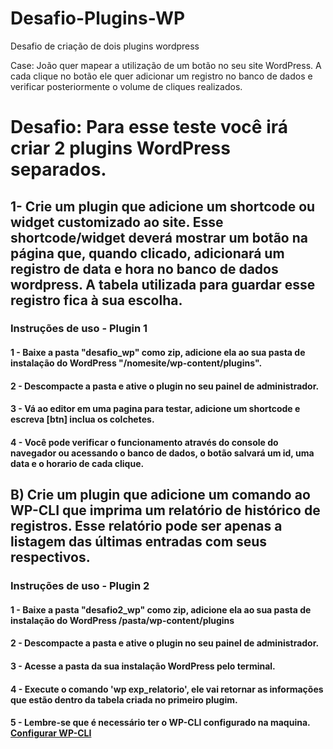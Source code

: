 # Desafio-Plugins-WP
Desafio de criação de dois plugins wordpress

Case: João quer mapear a utilização de um botão no seu site WordPress. A cada clique no botão ele quer adicionar um registro no banco de dados e verificar posteriormente o volume de cliques realizados.

# Desafio: Para esse teste você irá criar 2 plugins WordPress separados.

## 1- Crie um plugin que adicione um shortcode ou widget customizado ao site. Esse shortcode/widget deverá mostrar um botão na página que, quando clicado, adicionará um registro de data e hora no banco de dados wordpress. A tabela utilizada para guardar esse registro fica à sua escolha.

### Instruções  de uso - Plugin 1  
  #### 1 - Baixe a pasta "desafio_wp" como zip, adicione ela ao sua pasta de instalação do WordPress "/nomesite/wp-content/plugins".
  #### 2 - Descompacte a pasta e ative o plugin no seu painel de administrador.
  #### 3 - Vá ao editor em uma pagina para testar, adicione um shortcode e escreva [btn] inclua os colchetes. 
  #### 4 - Você pode verificar o funcionamento através do console do navegador ou acessando o banco de dados, o botão salvará um id, uma data e o horario de cada clique.

## B) Crie um plugin que adicione um comando ao WP-CLI que imprima um relatório de histórico de registros. Esse relatório pode ser apenas a listagem das últimas entradas com seus respectivos.

### Instruções  de uso -  Plugin 2 
  #### 1 - Baixe a pasta "desafio2_wp" como zip, adicione ela ao sua pasta de instalação do WordPress /pasta/wp-content/plugins 
  #### 2 - Descompacte a pasta e ative o plugin no seu painel de administrador.
  #### 3 - Acesse a pasta da sua instalação WordPress pelo terminal.
  #### 4 - Execute o comando 'wp exp_relatorio', ele vai retornar as informações que estão dentro da tabela criada no primeiro plugim.
  #### 5 - Lembre-se que é necessário ter o WP-CLI configurado na maquina. [Configurar WP-CLI]([http://www.exemplodeurl.com](https://forma.hastedesign.com.br/wordpress/wp-cli-ganhe-tempo-com-linha-de-comando-do-wordpress/)https://forma.hastedesign.com.br/wordpress/wp-cli-ganhe-tempo-com-linha-de-comando-do-wordpress/)
